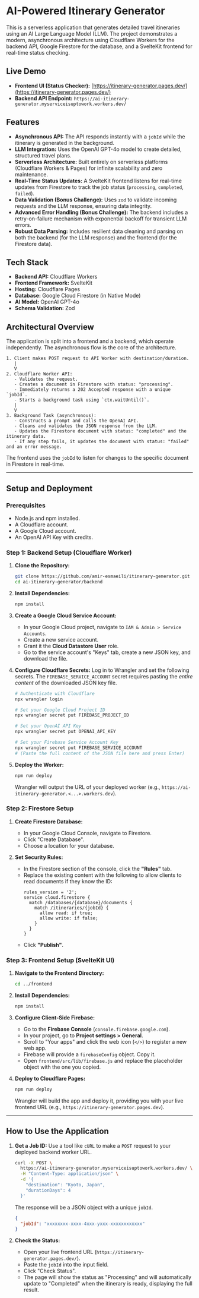 # AI-Powered Itinerary Generator

This is a serverless application that generates detailed travel itineraries using an AI Large Language Model (LLM). The project demonstrates a modern, asynchronous architecture using Cloudflare Workers for the backend API, Google Firestore for the database, and a SvelteKit frontend for real-time status checking.

## Live Demo

*   **Frontend UI (Status Checker):** [https://itinerary-generator.pages.dev/](https://itinerary-generator.pages.dev/)
*   **Backend API Endpoint:** `https://ai-itinerary-generator.myserviceisuptowork.workers.dev/`

## Features

*   **Asynchronous API:** The API responds instantly with a `jobId` while the itinerary is generated in the background.
*   **LLM Integration:** Uses the OpenAI GPT-4o model to create detailed, structured travel plans.
*   **Serverless Architecture:** Built entirely on serverless platforms (Cloudflare Workers & Pages) for infinite scalability and zero maintenance.
*   **Real-Time Status Updates:** A SvelteKit frontend listens for real-time updates from Firestore to track the job status (`processing`, `completed`, `failed`).
*   **Data Validation (Bonus Challenge):** Uses `zod` to validate incoming requests and the LLM response, ensuring data integrity.
*   **Advanced Error Handling (Bonus Challenge):** The backend includes a retry-on-failure mechanism with exponential backoff for transient LLM errors.
*   **Robust Data Parsing:** Includes resilient data cleaning and parsing on both the backend (for the LLM response) and the frontend (for the Firestore data).

## Tech Stack

*   **Backend API:** Cloudflare Workers
*   **Frontend Framework:** SvelteKit
*   **Hosting:** Cloudflare Pages
*   **Database:** Google Cloud Firestore (in Native Mode)
*   **AI Model:** OpenAI GPT-4o
*   **Schema Validation:** Zod

## Architectural Overview

The application is split into a frontend and a backend, which operate independently. The asynchronous flow is the core of the architecture.

```
1. Client makes POST request to API Worker with destination/duration.
   |
   V
2. Cloudflare Worker API:
   - Validates the request.
   - Creates a document in Firestore with status: "processing".
   - Immediately returns a 202 Accepted response with a unique `jobId`.
   - Starts a background task using `ctx.waitUntil()`.
   |
   V
3. Background Task (asynchronous):
   - Constructs a prompt and calls the OpenAI API.
   - Cleans and validates the JSON response from the LLM.
   - Updates the Firestore document with status: "completed" and the itinerary data.
   - If any step fails, it updates the document with status: "failed" and an error message.
```

The frontend uses the `jobId` to listen for changes to the specific document in Firestore in real-time.

---

## Setup and Deployment

### Prerequisites

*   Node.js and npm installed.
*   A Cloudflare account.
*   A Google Cloud account.
*   An OpenAI API Key with credits.

### Step 1: Backend Setup (Cloudflare Worker)

1.  **Clone the Repository:**
    ```bash
    git clone https://github.com/amir-esmaeili/itinerary-generator.git
    cd ai-itinerary-generator/backend
    ```

2.  **Install Dependencies:**
    ```bash
    npm install
    ```

3.  **Create a Google Cloud Service Account:**
    *   In your Google Cloud project, navigate to `IAM & Admin > Service Accounts`.
    *   Create a new service account.
    *   Grant it the **Cloud Datastore User** role.
    *   Go to the service account's "Keys" tab, create a new JSON key, and download the file.

4.  **Configure Cloudflare Secrets:**
    Log in to Wrangler and set the following secrets. The `FIREBASE_SERVICE_ACCOUNT` secret requires pasting the *entire content* of the downloaded JSON key file.

    ```bash
    # Authenticate with Cloudflare
    npx wrangler login

    # Set your Google Cloud Project ID
    npx wrangler secret put FIREBASE_PROJECT_ID

    # Set your OpenAI API Key
    npx wrangler secret put OPENAI_API_KEY

    # Set your Firebase Service Account Key
    npx wrangler secret put FIREBASE_SERVICE_ACCOUNT
    # (Paste the full content of the JSON file here and press Enter)
    ```

5.  **Deploy the Worker:**
    ```bash
    npm run deploy
    ```
    Wrangler will output the URL of your deployed worker (e.g., `https://ai-itinerary-generator.<...>.workers.dev`).

### Step 2: Firestore Setup

1.  **Create Firestore Database:**
    *   In your Google Cloud Console, navigate to Firestore.
    *   Click "Create Database".
    *   Choose a location for your database.

2.  **Set Security Rules:**
    *   In the Firestore section of the console, click the **"Rules"** tab.
    *   Replace the existing content with the following to allow clients to read documents if they know the ID:
        ```
        rules_version = '2';
        service cloud.firestore {
          match /databases/{database}/documents {
            match /itineraries/{jobId} {
              allow read: if true;
              allow write: if false;
            }
          }
        }
        ```
    *   Click **"Publish"**.

### Step 3: Frontend Setup (SvelteKit UI)

1.  **Navigate to the Frontend Directory:**
    ```bash
    cd ../frontend
    ```

2.  **Install Dependencies:**
    ```bash
    npm install
    ```

3.  **Configure Client-Side Firebase:**
    *   Go to the **Firebase Console** (`console.firebase.google.com`).
    *   In your project, go to **Project settings > General**.
    *   Scroll to "Your apps" and click the web icon (`</>`) to register a new web app.
    *   Firebase will provide a `firebaseConfig` object. Copy it.
    *   Open `frontend/src/lib/firebase.js` and replace the placeholder object with the one you copied.

4.  **Deploy to Cloudflare Pages:**
    ```bash
    npm run deploy
    ```
    Wrangler will build the app and deploy it, providing you with your live frontend URL (e.g., `https://itinerary-generator.pages.dev`).

---

## How to Use the Application

1.  **Get a Job ID:**
    Use a tool like `cURL` to make a `POST` request to your deployed backend worker URL.

    ```bash
    curl -X POST \
      https://ai-itinerary-generator.myserviceisuptowork.workers.dev/ \
      -H "Content-Type: application/json" \
      -d '{
        "destination": "Kyoto, Japan",
        "durationDays": 4
      }'
    ```
    The response will be a JSON object with a unique `jobId`.
    ```json
    {
      "jobId": "xxxxxxxx-xxxx-4xxx-yxxx-xxxxxxxxxxxx"
    }
    ```

2.  **Check the Status:**
    *   Open your live frontend URL (`https://itinerary-generator.pages.dev/`).
    *   Paste the `jobId` into the input field.
    *   Click "Check Status".
    *   The page will show the status as "Processing" and will automatically update to "Completed" when the itinerary is ready, displaying the full result.